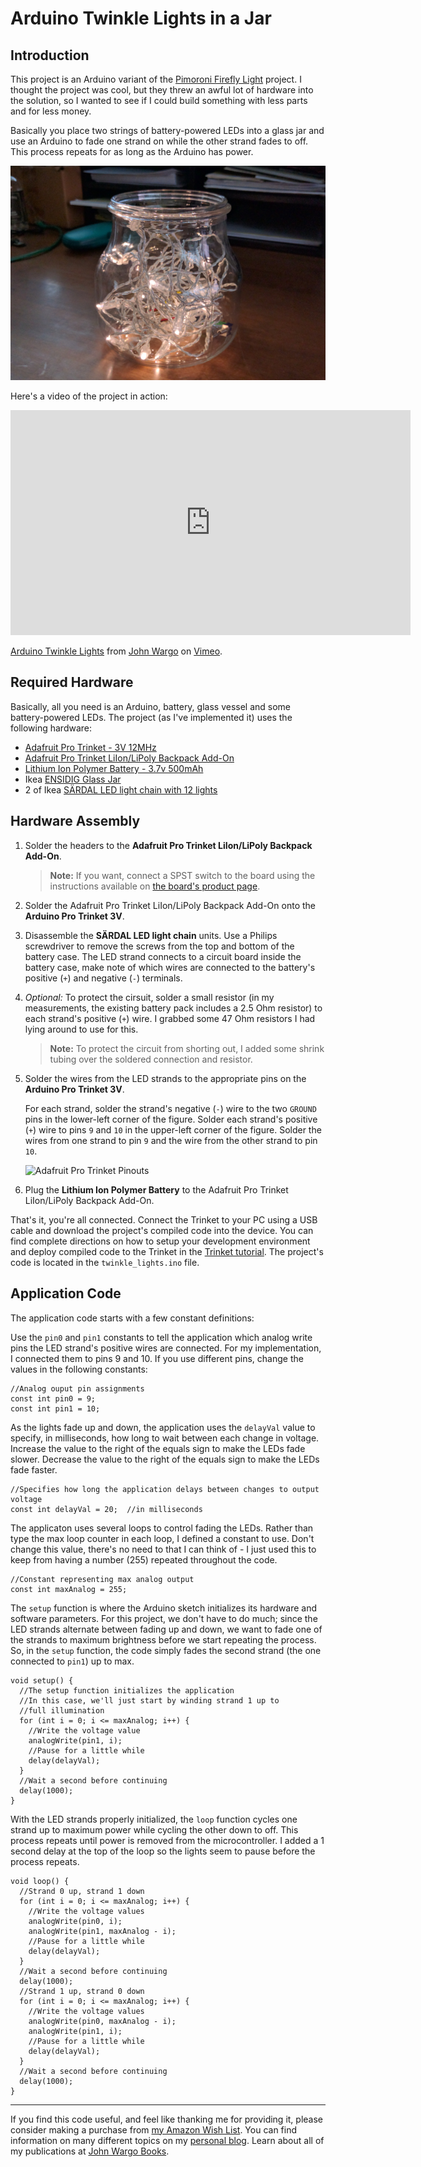 Arduino Twinkle Lights in a Jar
===============================

## Introduction

This project is an Arduino variant of the [Pimoroni Firefly Light](https://learn.pimoroni.com/tutorial/sandyj/firefly-light) project. I thought the project was cool, but they threw an awful lot of hardware into the solution, so I wanted to see if I could build something with less parts and for less money.

Basically you place two strings of battery-powered LEDs into a glass jar and use an Arduino to fade one strand on while the other strand fades to off. This process repeats for as long as the Arduino has power.

![Finished Project](images/figure-01.png)

Here's a video of the project in action:

<iframe src="https://player.vimeo.com/video/193441242" width="640" height="360" frameborder="0" webkitallowfullscreen mozallowfullscreen allowfullscreen></iframe>
<p><a href="https://vimeo.com/193441242">Arduino Twinkle Lights</a> from <a href="https://vimeo.com/user39135142">John Wargo</a> on <a href="https://vimeo.com">Vimeo</a>.</p>

## Required Hardware

Basically, all you need is an Arduino, battery, glass vessel and some battery-powered LEDs. The project (as I've implemented it) uses the following hardware: 

+ [Adafruit Pro Trinket - 3V 12MHz](https://www.adafruit.com/products/2010)
+ [Adafruit Pro Trinket LiIon/LiPoly Backpack Add-On](https://www.adafruit.com/products/2124)
+ [Lithium Ion Polymer Battery - 3.7v 500mAh](https://www.adafruit.com/products/1578)
+ Ikea [ENSIDIG Glass Jar](http://www.ikea.com/gb/en/products/decoration/vases-bowls/ensidig-vase-clear-glass-art-10239888/)
+ 2 of Ikea [SÄRDAL LED light chain with 12 lights](http://www.ikea.com/us/en/catalog/products/60277514/)

## Hardware Assembly

1.	Solder the headers to the **Adafruit Pro Trinket LiIon/LiPoly Backpack Add-On**. 

	> **Note:** If you want, connect a SPST switch to the board using the instructions available on [the board's product page](https://www.adafruit.com/products/2124).

2.	Solder the Adafruit Pro Trinket LiIon/LiPoly Backpack Add-On onto the **Arduino Pro Trinket 3V**.  

3.	Disassemble the **SÄRDAL LED light chain** units. Use a Philips screwdriver to remove the screws from the top and bottom of the battery case. The LED strand connects to a circuit board inside the battery case, make note of which wires are connected to the battery's positive (`+`) and negative (`-`) terminals. 

4.	*Optional:* To protect the cirsuit, solder a small resistor (in my measurements, the existing battery pack includes a 2.5 Ohm resistor) to each strand's positive (`+`) wire. I grabbed some 47 Ohm resistors I had lying around to use for this. 
	
	> **Note:** To protect the circuit from shorting out, I added some shrink tubing over the soldered connection and resistor.  
	
5.	Solder the wires from the LED strands to the appropriate pins on the **Arduino Pro Trinket 3V**.

	For each strand, solder the strand's negative (`-`) wire to the two `GROUND` pins in the lower-left corner of the figure. Solder each strand's positive (`+`) wire to pins `9` and `10` in the upper-left corner of the figure. Solder the wires from one strand to pin `9` and the wire from the other strand to pin `10`.  

	![Adafruit Pro Trinket Pinouts](https://cdn-learn.adafruit.com/assets/assets/000/025/646/medium800/adafruit_products_pro5.png?1432753967)

6.	Plug the **Lithium Ion Polymer Battery** to the Adafruit Pro Trinket LiIon/LiPoly Backpack Add-On.

That's it, you're all connected. Connect the Trinket to your PC using a USB cable and download the project's compiled code into the device. You can find complete directions on how to setup your development environment and deploy compiled code to the Trinket in the [Trinket tutorial](https://learn.adafruit.com/introducing-pro-trinket/overview). The project's code is located in the `twinkle_lights.ino` file.

## Application Code

The application code starts with a few constant definitions:

Use the `pin0` and `pin1` constants to tell the application which analog write pins the LED strand's positive wires are connected. For my implementation, I connected them to pins 9 and 10. If you use different pins, change the values in the following constants:
    
	//Analog ouput pin assignments
	const int pin0 = 9;
	const int pin1 = 10;
	
As the lights fade up and down, the application uses the `delayVal` value to specify, in milliseconds, how long to wait between each change in voltage. Increase the value to the right of the equals sign to make the LEDs fade slower. Decrease the value to the right of the equals sign to make the LEDs fade faster. 

	//Specifies how long the application delays between changes to output voltage
	const int delayVal = 20;  //in milliseconds

The applicaton uses several loops to control fading the LEDs. Rather than type the max loop counter in each loop, I defined a constant to use. Don't change this value, there's no need to that I can think of - I just used this to keep from having a number (255) repeated throughout the code.
	
	//Constant representing max analog output
	const int maxAnalog = 255;

The `setup` function is where the Arduino sketch initializes its hardware and software parameters. For this project, we don't have to do much; since the LED strands alternate between fading up and down, we want to fade one of the strands to maximum brightness before we start repeating the process. So, in the `setup` function, the code simply fades the second strand (the one connected to `pin1`) up to max.

	void setup() {
	  //The setup function initializes the application
	  //In this case, we'll just start by winding strand 1 up to
	  //full illumination
	  for (int i = 0; i <= maxAnalog; i++) {
	    //Write the voltage value
	    analogWrite(pin1, i);
	    //Pause for a little while
	    delay(delayVal);
	  }
	  //Wait a second before continuing 
	  delay(1000);
	}

With the LED strands properly initialized, the `loop` function cycles one strand up to maximum power while cycling the other down to off. This process repeats until power is removed from the microcontroller. I added a 1 second delay at the top of the loop so the lights seem to pause before the process repeats.

	void loop() {
	  //Strand 0 up, strand 1 down
	  for (int i = 0; i <= maxAnalog; i++) {
	    //Write the voltage values
	    analogWrite(pin0, i);
	    analogWrite(pin1, maxAnalog - i);
	    //Pause for a little while
	    delay(delayVal);
	  }
	  //Wait a second before continuing 
	  delay(1000);
	  //Strand 1 up, strand 0 down
	  for (int i = 0; i <= maxAnalog; i++) {
	    //Write the voltage values
	    analogWrite(pin0, maxAnalog - i);
	    analogWrite(pin1, i);
	    //Pause for a little while
	    delay(delayVal);
	  }
	  //Wait a second before continuing 
	  delay(1000);
	}


***

If you find this code useful, and feel like thanking me for providing it, please consider making a purchase from [my Amazon Wish List](https://amzn.com/w/1WI6AAUKPT5P9). You can find information on many different topics on my [personal blog](http://www.johnwargo.com). Learn about all of my publications at [John Wargo Books](http://www.johnwargobooks.com). 
